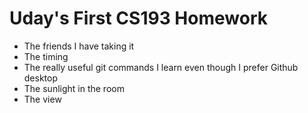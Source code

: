 # Uday's First CS193 Homework
- The friends I have taking it
- The timing
- The really useful git commands I learn even though I prefer Github desktop
- The sunlight in the room
- The view
